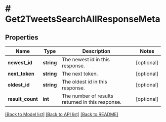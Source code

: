 # # Get2TweetsSearchAllResponseMeta

## Properties

Name | Type | Description | Notes
------------ | ------------- | ------------- | -------------
**newest_id** | **string** | The newest id in this response. | [optional]
**next_token** | **string** | The next token. | [optional]
**oldest_id** | **string** | The oldest id in this response. | [optional]
**result_count** | **int** | The number of results returned in this response. | [optional]

[[Back to Model list]](../../README.md#models) [[Back to API list]](../../README.md#endpoints) [[Back to README]](../../README.md)
